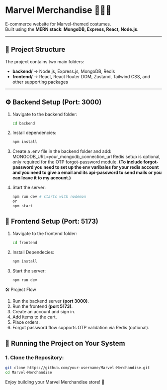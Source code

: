 # Marvel Merchandise 🦸‍♂️🛒
E-commerce website for Marvel-themed costumes.  
Built using the **MERN stack**: **MongoDB, Express, React, Node.js**.

---

## 📂 Project Structure
The project contains two main folders:
- **backend/** → Node.js, Express.js, MongoDB, Redis  
- **frontend/** → React, React Router DOM, Zustand, Tailwind CSS, and other supporting packages  

---

## ⚙️ Backend Setup (Port: 3000)
1. Navigate to the backend folder:
   ```bash
   cd backend
2. Install dependencies:
   ```bash
   npm install
3. Create a .env file in the backend folder and add:
    MONGODB_URL=your_mongodb_connection_url
    Redis setup is optional, only required for the OTP forgot-password module.
    **(To include forgot-password you need to set up the env varibales for your redis account and you need to give a email and its api-password to send mails or you can leave it to my account.)**

4. Start the server:
   ```bash
   npm run dev # starts with nodemon
   or
   npm start


## 🎨 Frontend Setup (Port: 5173)
1. Navigate to the frontend folder:
   ```bash
   cd frontend
2. Install Dependecies:
   ```bash
   npm install
3. Start the server:
   ```bash
   npm run dev

🛠 Project Flow

1. Run the backend server **(port 3000)**.
2. Run the frontend **(port 5173)**.
3. Create an account and sign in.
4. Add items to the cart.
5. Place orders.
6. Forgot password flow supports OTP validation via Redis (optional).


## 🚀 Running the Project on Your System

### 1. Clone the Repository:
   ```bash
   git clone https://github.com/your-username/Marvel-Merchandise.git
   cd Marvel-Merchandise
```

Enjoy building your Marvel Merchandise store! 🚀
